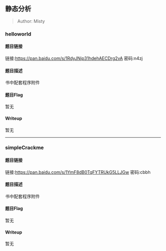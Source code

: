 ## 静态分析

> Author: Misty

### helloworld

#### 题目链接

链接:https://pan.baidu.com/s/1RdyJNip31hdehAECDrg2vA  密码:n4zj

#### 题目描述

书中配套程序附件

#### 题目Flag

暂无

#### Writeup

暂无

---

### simpleCrackme

#### 题目链接

链接:https://pan.baidu.com/s/1YmF8dB0TqFYTRUkG5LLJGw  密码:cbbh

#### 题目描述

书中配套程序附件

#### 题目Flag

暂无

#### Writeup

暂无
